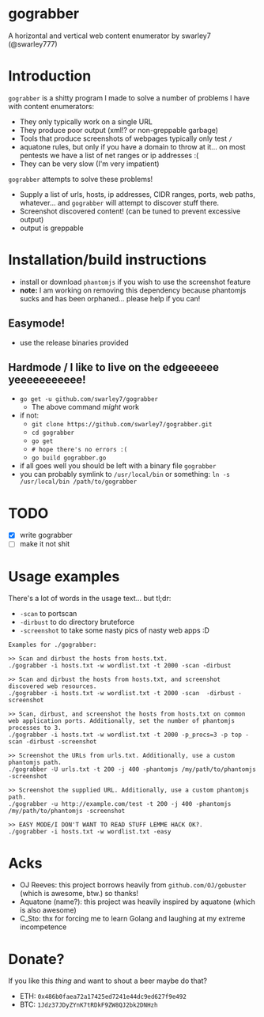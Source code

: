 # gograbber

A horizontal and vertical web content enumerator by swarley7 (@swarley777)

# Introduction

`gograbber` is a shitty program I made to solve a number of problems I have with content enumerators:
 - They only typically work on a single URL
 - They produce poor output (xml!? or non-greppable garbage)
 - Tools that produce screenshots of webpages typically only test `/`
 - aquatone rules, but only if you have a domain to throw at it... on most pentests we have a list of net ranges or ip addresses :(
 - They can be very slow (I'm very impatient)

`gograbber` attempts to solve these problems!
- Supply a list of urls, hosts, ip addresses, CIDR ranges, ports, web paths, whatever... and `gograbber` will attempt to discover stuff there.
- Screenshot discovered content! (can be tuned to prevent excessive output)
- output is greppable

# Installation/build instructions

- install or download `phantomjs` if you wish to use the screenshot feature 
- **note:** I am working on removing this dependency because phantomjs sucks and has been orphaned... please help if you can!

## Easymode!

- use the release binaries provided

## Hardmode / I like to live on the edgeeeeee yeeeeeeeeeee!

- `go get -u github.com/swarley7/gograbber`
    - The above command *might* work
- if not:
    - `git clone https://github.com/swarley7/gograbber.git`
    - `cd gograbber`
    - `go get`
    - `# hope there's no errors :(`
    - `go build gograbber.go`
- if all goes well you should be left with a binary file `gograbber`
- you can probably symlink to `/usr/local/bin` or something: `ln -s /usr/local/bin /path/to/gograbber`

# TODO

- [x] write gograbber
- [ ] make it not shit

# Usage examples

There's a lot of words in the usage text... but tl;dr:

- `-scan` to portscan
- `-dirbust` to do directory bruteforce
- `-screenshot` to take some nasty pics of nasty web apps :D

```
Examples for ./gograbber:

>> Scan and dirbust the hosts from hosts.txt.
./gograbber -i hosts.txt -w wordlist.txt -t 2000 -scan -dirbust

>> Scan and dirbust the hosts from hosts.txt, and screenshot discovered web resources.
./gograbber -i hosts.txt -w wordlist.txt -t 2000 -scan  -dirbust -screenshot

>> Scan, dirbust, and screenshot the hosts from hosts.txt on common web application ports. Additionally, set the number of phantomjs processes to 3.
./gograbber -i hosts.txt -w wordlist.txt -t 2000 -p_procs=3 -p top -scan -dirbust -screenshot

>> Screenshot the URLs from urls.txt. Additionally, use a custom phantomjs path.
./gograbber -U urls.txt -t 200 -j 400 -phantomjs /my/path/to/phantomjs -screenshot

>> Screenshot the supplied URL. Additionally, use a custom phantomjs path.
./gograbber -u http://example.com/test -t 200 -j 400 -phantomjs /my/path/to/phantomjs -screenshot

>> EASY MODE/I DON'T WANT TO READ STUFF LEMME HACK OK?.
./gograbber -i hosts.txt -w wordlist.txt -easy
```

# Acks

- OJ Reeves: this project borrows heavily from `github.com/OJ/gobuster` (which is awesome, btw.) so thanks!
- Aquatone (name?): this project was heavily inspired by aquatone (which is also awesome)
- C_Sto: thx for forcing me to learn Golang and laughing at my extreme incompetence

# Donate?

If you like this *thing* and want to shout a beer maybe do that?
- ETH: `0x486b0faea72a17425ed7241e44dc9ed627f9e492`
- BTC: `1Jdz37JDyZYnK7tRDkF9ZW8QJ2bk2DNHzh`
